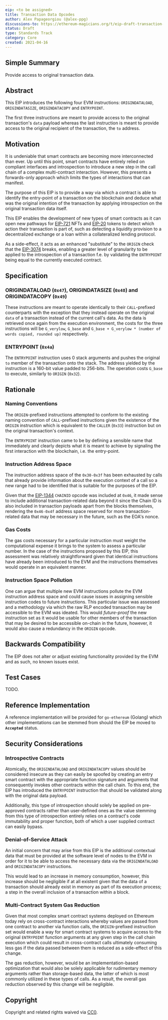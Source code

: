 ```yaml
---
eip: <to be assigned>
title: Transaction Data Opcodes
author: Alex Papageorgiou (@alex-ppg)
discussions-to: https://ethereum-magicians.org/t/eip-draft-transaction-data-opcodes/6017
status: Draft
type: Standards Track
category: Core
created: 2021-04-16
---
```


## Simple Summary

Provide access to original transaction data.

## Abstract

This EIP introduces the following four EVM instructions: `ORIGINDATALOAD`, `ORIGINDATASIZE`, `ORIGINDATACOPY` and `ENTRYPOINT`.

The first three instructions are meant to provide access to the original transaction's `data` payload whereas the last instruction is meant to provide access to the original recipient of the transaction, the `to` address.

## Motivation

It is undeniable that smart contracts are becoming more interconnected than ever. Up until this point, smart contracts have entirely relied on compliant interfaces and introspection to introduce a new step in the call chain of a complex multi-contract interaction. However, this presents a forwards-only approach which limits the types of interactions that can manifest.

The purpose of this EIP is to provide a way via which a contract is able to identify the entry-point of a transaction on the blockchain and deduce what was the original intention of the transaction by applying introspection on the original transaction data itself.

This EIP enables the development of new types of smart contracts as it can open new pathways for [EIP-721](https://eips.ethereum.org/EIPS/eip-721) NFTs and [EIP-20](https://eips.ethereum.org/EIPS/eip-20) tokens to detect which action their transaction is part of, such as detecting a liquidity provision to a decentralized exchange or a loan within a collateralized lending protocol.

As a side-effect, it acts as an enhanced "substitute" to the `ORIGIN` check that the [EIP-3074](https://eips.ethereum.org/EIPS/eip-3074) breaks, enabling a greater level of granularity to be applied to the introspection of a transaction f.e. by validating the `ENTRYPOINT` being equal to the currently executed contract.

## Specification

### ORIGINDATALOAD (`0x47`), ORIGINDATASIZE (`0x48`) and ORIGINDATACOPY (`0x49`)

These instructions are meant to operate identically to their `CALL`-prefixed counterparts with the exception that they instead operate on the original `data` of a transaction instead of the current call's data. As the data is retrieved once again from the execution environment, the costs for the three instructions will be `G_verylow`, `G_base` and `G_base + G_verylow * (number of words copied, rounded up)` respectively.

### ENTRYPOINT (`0x4a`)

The `ENTRYPOINT` instruction uses 0 stack arguments and pushes the original `to` member of the transaction onto the stack. The address yielded by the instruction is a 160-bit value padded to 256-bits. The operation costs `G_base` to execute, similarly to `ORIGIN` (`0x32`).

## Rationale

### Naming Conventions

The `ORIGIN`-prefixed instructions attempted to conform to the existing naming convention of `CALL`-prefixed instructions given the existence of the `ORIGIN` instruction which is equivalent to the `CALLER` (`0x33`) instruction but on the original transaction's context.

The `ENTRYPOINT` instruction came to be by defining a sensible name that immediately and clearly depicts what it is meant to achieve by signaling the first interaction with the blockchain, i.e. the entry-point.

### Instruction Address Space

The instruction address space of the `0x30-0x3f` has been exhausted by calls that already provide information about the execution context of a call so a new range had to be identified that is suitable for the purposes of the EIP.

Given that the [EIP-1344](https://eips.ethereum.org/EIPS/eip-1344) `CHAINID` opcode was included at `0x46`, it made sense to include additional transaction-related data beyond it since the Chain ID is also included in transaction payloads apart from the blocks themselves, rendering the `0x46-0x4f` address space reserved for more transaction-related data that may be necessary in the future, such as the EOA's nonce.

### Gas Costs

The gas costs necessary for a particular instruction must weight the computational expense it brings to the system to assess a particular number. In the case of the instructions proposed by this EIP, this assessment was relatively straightforward given that identical instructions have already been introduced to the EVM and the instructions themselves would operate in an equivalent manner.

### Instruction Space Pollution

One can argue that multiple new EVM instructions pollute the EVM instruction address space and could cause issues in assigning sensible instruction codes to future instructions. This particular issue was assessed and a methodology via which the raw RLP encoded transaction may be accessible to the EVM was ideated. This would *future-proof* the new instruction set as it would be usable for other members of the transaction that may be desired to be accessible on-chain in the future, however, it would also cause a redundancy in the `ORIGIN` opcode.

## Backwards Compatibility

The EIP does not alter or adjust existing functionality provided by the EVM and as such, no known issues exist.

## Test Cases

TODO.

## Reference Implementation

A reference implementation will be provided for `go-ethereum` (Golang) which other implementations can be stemmed from should the EIP be moved to **`Accepted`** status.

## Security Considerations

### Introspective Contracts

Atomically, the `ORIGINDATALOAD` and `ORIGINDATACOPY` values should be considered insecure as they can easily be spoofed by creating an entry smart contract with the appropriate function signature and arguments that consequently invokes other contracts within the call chain. To this end, the EIP has introduced the `ENTRYPOINT` instruction that should be validated along with the original data payload.

Additionally, this type of introspection should solely be applied on pre-approved contracts rather than user-defined ones as the value stemming from this type of introspection entirely relies on a contract's code immutability and proper function, both of which a user supplied contract can easily bypass.

### Denial-of-Service Attack

An initial concern that may arise from this EIP is the additional contextual data that must be provided at the software level of nodes to the EVM in order for it to be able to access the necessary data via the `ORIGINDATALOAD` and `ORIGINDATACOPY` instructions.

This would lead to an increase in memory consumption, however, this increase should be negligible if at all existent given that the data of a transaction should already exist in memory as part of its execution process; a step in the overall inclusion of a transaction within a block.

### Multi-Contract System Gas Reduction

Given that most complex smart contract systems deployed on Ethereum today rely on cross-contract interactions whereby values are passed from one contract to another via function calls, the `ORIGIN`-prefixed instruction set would enable a way for smart contract systems to acquire access to the original `ENTRYPOINT` function arguments at any given step in the call chain execution which could result in cross-contract calls ultimately consuming less gas if the data passed between them is reduced as a side-effect of this change.

The gas reduction, however, would be an implementation-based optimization that would also be solely applicable for rudimentary memory arguments rather than storage-based data, the latter of which is most commonly utilized in these types of calls. As a result, the overall gas reduction observed by this change will be negligible.

## Copyright

Copyright and related rights waived via [CC0](https://creativecommons.org/publicdomain/zero/1.0/).
